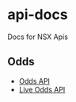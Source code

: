 # api-docs
Docs for NSX Apis


## Odds
- [Odds API](docs/odds.md)
- [Live Odds API](docs/live-odds.md)
